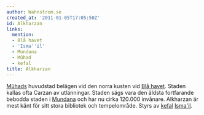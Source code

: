 ```yaml
---
author: Wahnstrom.se
created_at: '2011-01-05T17:05:50Z'
id: Alkharzan
links:
  mention:
  - Blå havet
  - 'Isma''il'
  - Mundana
  - Mûhad
  - kefal
title: Alkharzan
---
```


[Mûhads] huvudstad belägen vid den norra kusten vid [Blå havet]. Staden kallas ofta Carzan av
utlänningar. Staden sägs vara den äldsta fortfarande bebodda staden i [Mundana] och har nu cirka
120.000 invånare. Alkharzan är mest känt för sitt stora bibliotek och tempelområde. Styrs av
[kefal][] [Isma'il].

  [Mûhads]: Mûhad
  [Blå havet]: Blå_havet
  [Mundana]: Mundana
  [kefal]: kefal
  [Isma'il]: Ismail